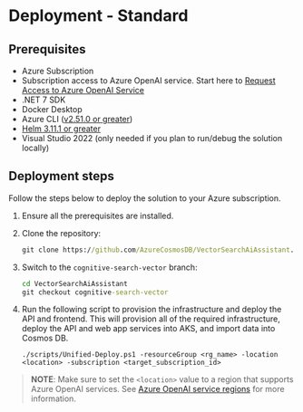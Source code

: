 # Deployment - Standard

## Prerequisites

- Azure Subscription
- Subscription access to Azure OpenAI service. Start here to [Request Access to Azure OpenAI Service](https://customervoice.microsoft.com/Pages/ResponsePage.aspx?id=v4j5cvGGr0GRqy180BHbR7en2Ais5pxKtso_Pz4b1_xUOFA5Qk1UWDRBMjg0WFhPMkIzTzhKQ1dWNyQlQCN0PWcu)
- .NET 7 SDK
- Docker Desktop
- Azure CLI ([v2.51.0 or greater](https://docs.microsoft.com/en-us/cli/azure/install-azure-cli))
- [Helm 3.11.1 or greater](https://helm.sh/docs/intro/install/)
- Visual Studio 2022 (only needed if you plan to run/debug the solution locally)

## Deployment steps

Follow the steps below to deploy the solution to your Azure subscription.

1. Ensure all the prerequisites are installed.  

2. Clone the repository:
   
    ```cmd
    git clone https://github.com/AzureCosmosDB/VectorSearchAiAssistant.git
    ```

3. Switch to the `cognitive-search-vector` branch:

    ```cmd
    cd VectorSearchAiAssistant
    git checkout cognitive-search-vector
    ```

4. Run the following script to provision the infrastructure and deploy the API and frontend. This will provision all of the required infrastructure, deploy the API and web app services into AKS, and import data into Cosmos DB.

    ```pwsh
    ./scripts/Unified-Deploy.ps1 -resourceGroup <rg_name> -location <location> -subscription <target_subscription_id>
    ```

>**NOTE**: Make sure to set the `<location>` value to a region that supports Azure OpenAI services.  See [Azure OpenAI service regions](https://azure.microsoft.com/en-us/explore/global-infrastructure/products-by-region/?products=cognitive-services&regions=all) for more information.
